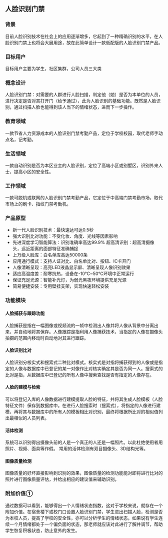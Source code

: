 ## 人脸识别门禁
### 背景
目前人脸识别技术在社会上的应用逐渐增多，它起到了一种精确识别的水平，在人脸识别门禁上也将会大展用途，故在此简单设计一款低配版的人脸识别门禁产品。
### 目标用户
目标用户主要为学生，社区集群，公司人员三大类
### 概念设计
人脸识别门禁：对需要的人群进行人脸扫描，判定他（她）是否为本单位的人员，进行决定是否对其打开门（给予通过），此为人脸识别的基础功能。既然是人脸识别，通过扫描人脸也能得到该人当下的情绪状态，进而下一步操作。

### 教育领域
一款节省人力资源成本的人脸识别门禁考勤产品，定位于学校校园，取代老师手动点名，记考勤。
### 生活领域
一款自动识别是否为本区业主的人脸识别，定位了高端小区或别墅区，识别外来人士，提高小区的安全性。
### 工作领域
一款可脱机或联网的人脸识别门禁考勤产品，它定位于中高端门禁考勤市场，取代市场上的刷卡、指纹门禁考勤机。

### 产品原型
* 新一代人脸识别技术：最快速达可达0.5秒
* 强大识别比对功能：不受化妆、角度、光线等因素影响
* 先进深度学习智能算法：识别准确率高达99.9%
超高清识别：超高清摄像头，远近距离的面部特征准确捕捉
* 上万级人脸库：白名单库高达50000条
* 应用通行模式：支持人证对比、白名单比对、按钮、IC卡开门
* 人像清晰呈现：高亮LED液晶显示屏、清晰呈现人像识别效果
* 适应高温度差：耐寒抗热，设备在-10℃~50℃环境中正常运行
* 保证充足光源：智能补光灯，为弱光黑夜环境提供充足光源
* 简易便捷安装：专用壁挂支架，实现快速轻松安装

### 功能模块
#### 人脸捕获与跟踪功能
人脸捕获是指在一幅图像或视频流的一帧中检测出人像并将人像从背景中分离出来，并自动地将其保存。人像跟踪是指利用人像捕获技术，当指定的人像在摄像头拍摄的范围内移动时自动地对其进行跟踪。
#### 人脸识别比对
人脸识别分核实式和搜索式二种比对模式。核实式是对指将捕获得到的人像或是指定的人像与数据库中已登记的某一对像作比对核实确定其是否为同一人。搜索式的比对是指，从数据库中已登记的所有人像中搜索查找是否有指定的人像存在。
#### 人脸的建模与检索
可以将登记入库的人像数据进行建模提取人脸的特征，并将其生成人脸模板（人脸特征文件）保存到数据库中。在进行人脸搜索时（搜索式），将指定的人像进行建模，再将其与数据库中的所有人的模板相比对识别，最终将根据所比对的相似值列出最相似的人员列表。
#### 活体检测
系统可以识别得出摄像头前的人是一个真正的人还是一幅照片。以此杜绝使用者用照片、视频、面具等作假。
常用的活体检测有双目摄像头、3D结构光等。
#### 图像质量检测
图像质量的好坏直接影响到识别的效果，图像质量的检测功能能对即将进行比对的照片进行图像质量评估，并给出相应的建议值来辅助识别。

### 附加价值①
通过数据可以看到，能够得出一个人情绪状态指数，这对于学校来说，就存在一个附加价值。在宿舍楼下或校门口设置人脸识别门禁，学生进出扫描人脸，检测是否为本校人员，提高了学校的安全性，亦可以分析学生的情绪状态，如果说有学生连续一个月情绪都处于一个偏负面的状态，那老师就应该对此进行了解并调节，帮助学生恢复积极状态，防止意外的发生。

